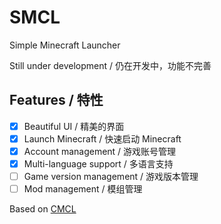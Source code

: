 # SMCL

Simple Minecraft Launcher

Still under development / 仍在开发中，功能不完善

## Features / 特性

- [x] Beautiful UI / 精美的界面
- [x] Launch Minecraft / 快速启动 Minecraft
- [x] Account management / 游戏账号管理
- [x] Multi-language support / 多语言支持
- [ ] Game version management / 游戏版本管理
- [ ] Mod management / 模组管理

Based on [CMCL](https://github.com/MrShieh-X/console-minecraft-launcher)

